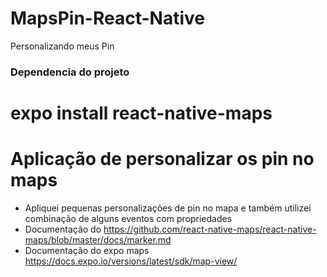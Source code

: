 # MapsPin-React-Native
Personalizando meus Pin
### Dependencia do projeto 
# expo install react-native-maps
# Aplicação de personalizar os pin no maps
- Apliquei pequenas personalizações de pin no mapa e também utilizei combinação de alguns eventos com propriedades
- Documentação do <Marker> https://github.com/react-native-maps/react-native-maps/blob/master/docs/marker.md
- Documentação do expo maps https://docs.expo.io/versions/latest/sdk/map-view/

